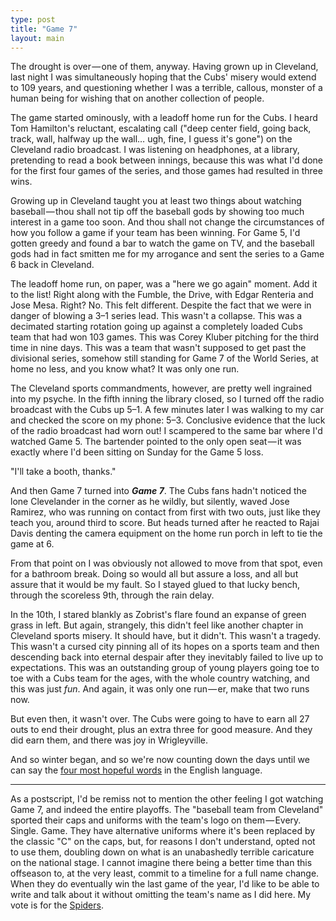 ```yaml
---
type: post
title: "Game 7"
layout: main
---
```

The drought is over — one of them, anyway. Having grown up in Cleveland, last night I was simultaneously hoping that the Cubs' misery would extend to 109 years, and questioning whether I was a terrible, callous, monster of a human being for wishing that on another collection of people.

The game started ominously, with a leadoff home run for the Cubs. I heard Tom Hamilton's reluctant, escalating call ("deep center field, going back, track, wall, halfway up the wall… ugh, fine, I guess it's gone") on the Cleveland radio broadcast. I was listening on headphones, at a library, pretending to read a book between innings, because this was what I'd done for the first four games of the series, and those games had resulted in three wins.

Growing up in Cleveland taught you at least two things about watching baseball — thou shall not tip off the baseball gods by showing too much interest in a game too soon. And thou shall not change the circumstances of how you follow a game if your team has been winning. For Game 5, I'd gotten greedy and found a bar to watch the game on TV, and the baseball gods had in fact smitten me for my arrogance and sent the series to a Game 6 back in Cleveland.

The leadoff home run, on paper, was a "here we go again" moment. Add it to the list! Right along with the Fumble, the Drive, with Edgar Renteria and Jose Mesa. Right? No. This felt different. Despite the fact that we were in danger of blowing a 3–1 series lead. This wasn't a collapse. This was a decimated starting rotation going up against a completely loaded Cubs team that had won 103 games. This was Corey Kluber pitching for the third time in nine days. This was a team that wasn't supposed to get past the divisional series, somehow still standing for Game 7 of the World Series, at home no less, and you know what? It was only one run.

The Cleveland sports commandments, however, are pretty well ingrained into my psyche. In the fifth inning the library closed, so I turned off the radio broadcast with the Cubs up 5–1. A few minutes later I was walking to my car and checked the score on my phone: 5–3. Conclusive evidence that the luck of the radio broadcast had worn out! I scampered to the same bar where I'd watched Game 5. The bartender pointed to the only open seat — it was exactly where I'd been sitting on Sunday for the Game 5 loss.

"I'll take a booth, thanks."

And then Game 7 turned into _**Game 7**_. The Cubs fans hadn't noticed the lone Clevelander in the corner as he wildly, but silently, waved Jose Ramirez, who was running on contact from first with two outs, just like they teach you, around third to score. But heads turned after he reacted to Rajai Davis denting the camera equipment on the home run porch in left to tie the game at 6.

From that point on I was obviously not allowed to move from that spot, even for a bathroom break. Doing so would all but assure a loss, and all but assure that it would be my fault. So I stayed glued to that lucky bench, through the scoreless 9th, through the rain delay.

In the 10th, I stared blankly as Zobrist's flare found an expanse of green grass in left. But again, strangely, this didn't feel like another chapter in Cleveland sports misery. It should have, but it didn't. This wasn't a tragedy. This wasn't a cursed city pinning all of its hopes on a sports team and then descending back into eternal despair after they inevitably failed to live up to expectations. This was an outstanding group of young players going toe to toe with a Cubs team for the ages, with the whole country watching, and this was just *fun*. And again, it was only one run — er, make that two runs now.

But even then, it wasn't over. The Cubs were going to have to earn all 27 outs to end their drought, plus an extra three for good measure. And they did earn them, and there was joy in Wrigleyville.

And so winter began, and so we're now counting down the days until we can say the [four most hopeful words](https://twitter.com/andrewpbrett/status/794162803787468800) in the English language.

<hr>

As a postscript, I'd be remiss not to mention the other feeling I got watching Game 7, and indeed the entire playoffs. The "baseball team from Cleveland" sported their caps and uniforms with the team's logo on them — Every. Single. Game. They have alternative uniforms where it's been replaced by the classic "C" on the caps, but, for reasons I don't understand, opted not to use them, doubling down on what is an unabashedly terrible caricature on the national stage. I cannot imagine there being a better time than this offseason to, at the very least, commit to a timeline for a full name change. When they do eventually win the last game of the year, I'd like to be able to write and talk about it without omitting the team's name as I did here. My vote is for the [Spiders](https://en.wikipedia.org/wiki/Cleveland_Spiders).
